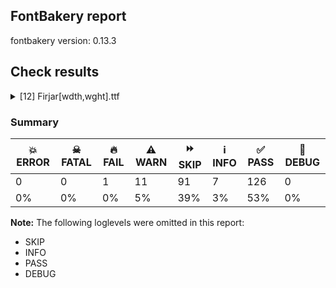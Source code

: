 ## FontBakery report

fontbakery version: 0.13.3







## Check results



<details><summary>[12] Firjar[wdth,wght].ttf</summary>
<div>
<details>
    <summary>🔥 <b>FAIL</b> Check Google Fonts glyph coverage. <a href="https://fontbakery.readthedocs.io/en/stable/fontbakery/checks/googlefonts.html#googlefonts-glyph-coverage">googlefonts/glyph_coverage</a></summary>
    <div>







* 🔥 **FAIL** <p>Missing required codepoints:</p>
<pre><code>- 0x00A7 (SECTION SIGN)


- 0x00A8 (DIAERESIS)


- 0x00AA (FEMININE ORDINAL INDICATOR)


- 0x00AF (MACRON)


- 0x00B4 (ACUTE ACCENT)


- 0x00B6 (PILCROW SIGN)


- 0x00B8 (CEDILLA)


- 0x00BA (MASCULINE ORDINAL INDICATOR)


- 0x00C0 (LATIN CAPITAL LETTER A WITH GRAVE)


- 0x00C1 (LATIN CAPITAL LETTER A WITH ACUTE)


- 0x00C2 (LATIN CAPITAL LETTER A WITH CIRCUMFLEX)


- 0x00C3 (LATIN CAPITAL LETTER A WITH TILDE)


- 0x00C4 (LATIN CAPITAL LETTER A WITH DIAERESIS)


- 0x00C5 (LATIN CAPITAL LETTER A WITH RING ABOVE)


- 0x00C6 (LATIN CAPITAL LETTER AE)


- 0x00C7 (LATIN CAPITAL LETTER C WITH CEDILLA)


- 0x00C8 (LATIN CAPITAL LETTER E WITH GRAVE)


- 0x00C9 (LATIN CAPITAL LETTER E WITH ACUTE)


- 0x00CA (LATIN CAPITAL LETTER E WITH CIRCUMFLEX)


- 0x00CB (LATIN CAPITAL LETTER E WITH DIAERESIS)


- 0x00CC (LATIN CAPITAL LETTER I WITH GRAVE)


- 0x00CD (LATIN CAPITAL LETTER I WITH ACUTE)


- 0x00CE (LATIN CAPITAL LETTER I WITH CIRCUMFLEX)


- 0x00CF (LATIN CAPITAL LETTER I WITH DIAERESIS)


- 0x00D0 (LATIN CAPITAL LETTER ETH)


- 0x00D1 (LATIN CAPITAL LETTER N WITH TILDE)


- 0x00D2 (LATIN CAPITAL LETTER O WITH GRAVE)


- 0x00D3 (LATIN CAPITAL LETTER O WITH ACUTE)


- 0x00D4 (LATIN CAPITAL LETTER O WITH CIRCUMFLEX)


- 0x00D5 (LATIN CAPITAL LETTER O WITH TILDE)


- 0x00D6 (LATIN CAPITAL LETTER O WITH DIAERESIS)


- 0x00D8 (LATIN CAPITAL LETTER O WITH STROKE)


- 0x00D9 (LATIN CAPITAL LETTER U WITH GRAVE)


- 0x00DA (LATIN CAPITAL LETTER U WITH ACUTE)


- 0x00DB (LATIN CAPITAL LETTER U WITH CIRCUMFLEX)


- 0x00DC (LATIN CAPITAL LETTER U WITH DIAERESIS)


- 0x00DD (LATIN CAPITAL LETTER Y WITH ACUTE)


- 0x00DE (LATIN CAPITAL LETTER THORN)


- 0x00DF (LATIN SMALL LETTER SHARP S)


- 0x00E0 (LATIN SMALL LETTER A WITH GRAVE)


- 0x00E1 (LATIN SMALL LETTER A WITH ACUTE)


- 0x00E2 (LATIN SMALL LETTER A WITH CIRCUMFLEX)


- 0x00E3 (LATIN SMALL LETTER A WITH TILDE)


- 0x00E4 (LATIN SMALL LETTER A WITH DIAERESIS)


- 0x00E5 (LATIN SMALL LETTER A WITH RING ABOVE)


- 0x00E6 (LATIN SMALL LETTER AE)


- 0x00E7 (LATIN SMALL LETTER C WITH CEDILLA)


- 0x00E8 (LATIN SMALL LETTER E WITH GRAVE)


- 0x00E9 (LATIN SMALL LETTER E WITH ACUTE)


- 0x00EA (LATIN SMALL LETTER E WITH CIRCUMFLEX)


- 0x00EB (LATIN SMALL LETTER E WITH DIAERESIS)


- 0x00EC (LATIN SMALL LETTER I WITH GRAVE)


- 0x00ED (LATIN SMALL LETTER I WITH ACUTE)


- 0x00EE (LATIN SMALL LETTER I WITH CIRCUMFLEX)


- 0x00EF (LATIN SMALL LETTER I WITH DIAERESIS)


- 0x00F0 (LATIN SMALL LETTER ETH)


- 0x00F1 (LATIN SMALL LETTER N WITH TILDE)


- 0x00F2 (LATIN SMALL LETTER O WITH GRAVE)


- 0x00F3 (LATIN SMALL LETTER O WITH ACUTE)


- 0x00F4 (LATIN SMALL LETTER O WITH CIRCUMFLEX)


- 0x00F5 (LATIN SMALL LETTER O WITH TILDE)


- 0x00F6 (LATIN SMALL LETTER O WITH DIAERESIS)


- 0x00F8 (LATIN SMALL LETTER O WITH STROKE)


- 0x00F9 (LATIN SMALL LETTER U WITH GRAVE)


- 0x00FA (LATIN SMALL LETTER U WITH ACUTE)


- 0x00FB (LATIN SMALL LETTER U WITH CIRCUMFLEX)


- 0x00FC (LATIN SMALL LETTER U WITH DIAERESIS)


- 0x00FD (LATIN SMALL LETTER Y WITH ACUTE)


- 0x00FE (LATIN SMALL LETTER THORN)


- 0x00FF (LATIN SMALL LETTER Y WITH DIAERESIS)


- 0x0100 (LATIN CAPITAL LETTER A WITH MACRON)


- 0x0101 (LATIN SMALL LETTER A WITH MACRON)


- 0x0102 (LATIN CAPITAL LETTER A WITH BREVE)


- 0x0103 (LATIN SMALL LETTER A WITH BREVE)


- 0x0104 (LATIN CAPITAL LETTER A WITH OGONEK)


- 0x0105 (LATIN SMALL LETTER A WITH OGONEK)


- 0x0106 (LATIN CAPITAL LETTER C WITH ACUTE)


- 0x0107 (LATIN SMALL LETTER C WITH ACUTE)


- 0x010A (LATIN CAPITAL LETTER C WITH DOT ABOVE)


- 0x010B (LATIN SMALL LETTER C WITH DOT ABOVE)


- 0x010C (LATIN CAPITAL LETTER C WITH CARON)


- 0x010D (LATIN SMALL LETTER C WITH CARON)


- 0x010E (LATIN CAPITAL LETTER D WITH CARON)


- 0x010F (LATIN SMALL LETTER D WITH CARON)


- 0x0110 (LATIN CAPITAL LETTER D WITH STROKE)


- 0x0111 (LATIN SMALL LETTER D WITH STROKE)


- 0x0112 (LATIN CAPITAL LETTER E WITH MACRON)


- 0x0113 (LATIN SMALL LETTER E WITH MACRON)


- 0x0116 (LATIN CAPITAL LETTER E WITH DOT ABOVE)


- 0x0117 (LATIN SMALL LETTER E WITH DOT ABOVE)


- 0x0118 (LATIN CAPITAL LETTER E WITH OGONEK)


- 0x0119 (LATIN SMALL LETTER E WITH OGONEK)


- 0x011A (LATIN CAPITAL LETTER E WITH CARON)


- 0x011B (LATIN SMALL LETTER E WITH CARON)


- 0x011E (LATIN CAPITAL LETTER G WITH BREVE)


- 0x011F (LATIN SMALL LETTER G WITH BREVE)


- 0x0120 (LATIN CAPITAL LETTER G WITH DOT ABOVE)


- 0x0121 (LATIN SMALL LETTER G WITH DOT ABOVE)


- 0x0122 (LATIN CAPITAL LETTER G WITH CEDILLA)


- 0x0123 (LATIN SMALL LETTER G WITH CEDILLA)


- 0x0126 (LATIN CAPITAL LETTER H WITH STROKE)


- 0x0127 (LATIN SMALL LETTER H WITH STROKE)


- 0x012A (LATIN CAPITAL LETTER I WITH MACRON)


- 0x012B (LATIN SMALL LETTER I WITH MACRON)


- 0x012E (LATIN CAPITAL LETTER I WITH OGONEK)


- 0x012F (LATIN SMALL LETTER I WITH OGONEK)


- 0x0130 (LATIN CAPITAL LETTER I WITH DOT ABOVE)


- 0x0131 (LATIN SMALL LETTER DOTLESS I)


- 0x0136 (LATIN CAPITAL LETTER K WITH CEDILLA)


- 0x0137 (LATIN SMALL LETTER K WITH CEDILLA)


- 0x0139 (LATIN CAPITAL LETTER L WITH ACUTE)


- 0x013A (LATIN SMALL LETTER L WITH ACUTE)


- 0x013B (LATIN CAPITAL LETTER L WITH CEDILLA)


- 0x013C (LATIN SMALL LETTER L WITH CEDILLA)


- 0x013D (LATIN CAPITAL LETTER L WITH CARON)


- 0x013E (LATIN SMALL LETTER L WITH CARON)


- 0x0141 (LATIN CAPITAL LETTER L WITH STROKE)


- 0x0142 (LATIN SMALL LETTER L WITH STROKE)


- 0x0143 (LATIN CAPITAL LETTER N WITH ACUTE)


- 0x0144 (LATIN SMALL LETTER N WITH ACUTE)


- 0x0145 (LATIN CAPITAL LETTER N WITH CEDILLA)


- 0x0146 (LATIN SMALL LETTER N WITH CEDILLA)


- 0x0147 (LATIN CAPITAL LETTER N WITH CARON)


- 0x0148 (LATIN SMALL LETTER N WITH CARON)


- 0x0150 (LATIN CAPITAL LETTER O WITH DOUBLE ACUTE)


- 0x0151 (LATIN SMALL LETTER O WITH DOUBLE ACUTE)


- 0x0152 (LATIN CAPITAL LIGATURE OE)


- 0x0153 (LATIN SMALL LIGATURE OE)


- 0x0154 (LATIN CAPITAL LETTER R WITH ACUTE)


- 0x0155 (LATIN SMALL LETTER R WITH ACUTE)


- 0x0158 (LATIN CAPITAL LETTER R WITH CARON)


- 0x0159 (LATIN SMALL LETTER R WITH CARON)


- 0x015A (LATIN CAPITAL LETTER S WITH ACUTE)


- 0x015B (LATIN SMALL LETTER S WITH ACUTE)


- 0x015E (LATIN CAPITAL LETTER S WITH CEDILLA)


- 0x015F (LATIN SMALL LETTER S WITH CEDILLA)


- 0x0160 (LATIN CAPITAL LETTER S WITH CARON)


- 0x0161 (LATIN SMALL LETTER S WITH CARON)


- 0x0164 (LATIN CAPITAL LETTER T WITH CARON)


- 0x0165 (LATIN SMALL LETTER T WITH CARON)


- 0x016A (LATIN CAPITAL LETTER U WITH MACRON)


- 0x016B (LATIN SMALL LETTER U WITH MACRON)


- 0x016E (LATIN CAPITAL LETTER U WITH RING ABOVE)


- 0x016F (LATIN SMALL LETTER U WITH RING ABOVE)


- 0x0170 (LATIN CAPITAL LETTER U WITH DOUBLE ACUTE)


- 0x0171 (LATIN SMALL LETTER U WITH DOUBLE ACUTE)


- 0x0172 (LATIN CAPITAL LETTER U WITH OGONEK)


- 0x0173 (LATIN SMALL LETTER U WITH OGONEK)


- 0x0174 (LATIN CAPITAL LETTER W WITH CIRCUMFLEX)


- 0x0175 (LATIN SMALL LETTER W WITH CIRCUMFLEX)


- 0x0176 (LATIN CAPITAL LETTER Y WITH CIRCUMFLEX)


- 0x0177 (LATIN SMALL LETTER Y WITH CIRCUMFLEX)


- 0x0178 (LATIN CAPITAL LETTER Y WITH DIAERESIS)


- 0x0179 (LATIN CAPITAL LETTER Z WITH ACUTE)


- 0x017A (LATIN SMALL LETTER Z WITH ACUTE)


- 0x017B (LATIN CAPITAL LETTER Z WITH DOT ABOVE)


- 0x017C (LATIN SMALL LETTER Z WITH DOT ABOVE)


- 0x017D (LATIN CAPITAL LETTER Z WITH CARON)


- 0x017E (LATIN SMALL LETTER Z WITH CARON)


- 0x0218 (LATIN CAPITAL LETTER S WITH COMMA BELOW)


- 0x0219 (LATIN SMALL LETTER S WITH COMMA BELOW)


- 0x021A (LATIN CAPITAL LETTER T WITH COMMA BELOW)


- 0x021B (LATIN SMALL LETTER T WITH COMMA BELOW)


- 0x0237 (LATIN SMALL LETTER DOTLESS J)


- 0x02C6 (MODIFIER LETTER CIRCUMFLEX ACCENT)


- 0x02C7 (CARON)


- 0x02D8 (BREVE)


- 0x02D9 (DOT ABOVE)


- 0x02DA (RING ABOVE)


- 0x02DB (OGONEK)


- 0x02DC (SMALL TILDE)


- 0x02DD (DOUBLE ACUTE ACCENT)


- 0x0300 (COMBINING GRAVE ACCENT)


- 0x0301 (COMBINING ACUTE ACCENT)


- 0x0302 (COMBINING CIRCUMFLEX ACCENT)


- 0x0303 (COMBINING TILDE)


- 0x0304 (COMBINING MACRON)


- 0x0306 (COMBINING BREVE)


- 0x0307 (COMBINING DOT ABOVE)


- 0x0308 (COMBINING DIAERESIS)


- 0x030A (COMBINING RING ABOVE)


- 0x030B (COMBINING DOUBLE ACUTE ACCENT)


- 0x030C (COMBINING CARON)


- 0x0326 (COMBINING COMMA BELOW)


- 0x0327 (COMBINING CEDILLA)


- 0x0328 (COMBINING OGONEK)


- 0x1E80 (LATIN CAPITAL LETTER W WITH GRAVE)


- 0x1E81 (LATIN SMALL LETTER W WITH GRAVE)


- 0x1E82 (LATIN CAPITAL LETTER W WITH ACUTE)


- 0x1E83 (LATIN SMALL LETTER W WITH ACUTE)


- 0x1E84 (LATIN CAPITAL LETTER W WITH DIAERESIS)


- 0x1E85 (LATIN SMALL LETTER W WITH DIAERESIS)


- 0x1E9E (LATIN CAPITAL LETTER SHARP S)


- 0x1EF2 (LATIN CAPITAL LETTER Y WITH GRAVE)


- 0x1EF3 (LATIN SMALL LETTER Y WITH GRAVE)
</code></pre>
 [code: missing-codepoints]



</div>
</details>

<details>
    <summary>⚠️ <b>WARN</b> Checking post.italicAngle value. <a href="https://fontbakery.readthedocs.io/en/stable/fontbakery/checks/opentype.html#opentype-italic-angle">opentype/italic_angle</a></summary>
    <div>







* ⚠️ **WARN** <p>The following glyphs were present but did not contain any outlines: bar</p>
 [code: empty-glyphs]



</div>
</details>

<details>
    <summary>⚠️ <b>WARN</b> Does GPOS table have kerning information? This check skips monospaced fonts as defined by post.isFixedPitch value <a href="https://fontbakery.readthedocs.io/en/stable/fontbakery/checks/universal.html#gpos-kerning-info">gpos_kerning_info</a></summary>
    <div>







* ⚠️ **WARN** <p>GPOS table lacks kerning information.</p>
 [code: lacks-kern-info]



</div>
</details>

<details>
    <summary>⚠️ <b>WARN</b> Detect any interpolation issues in the font. <a href="https://fontbakery.readthedocs.io/en/stable/fontbakery/checks/universal.html#interpolation-issues">interpolation_issues</a></summary>
    <div>







* ⚠️ **WARN** <p>Interpolation issues were found in the font:</p>
<pre><code>- Contour order differs in glyph 'numbersign': [0, 1, 2, 3] in wdth=75,wght=500, [0, 2, 1, 3] in wdth=75,wght=614.

- Contour order differs in glyph 'numbersign': [0, 1, 2, 3] in wdth=75,wght=900, [0, 2, 1, 3] in wdth=125,wght=442.

- Contour order differs in glyph 'numbersign': [0, 1, 2, 3] in wdth=125,wght=442, [0, 2, 1, 3] in wdth=125,wght=614.
</code></pre>
 [code: interpolation-issues]



</div>
</details>

<details>
    <summary>⚠️ <b>WARN</b> Check there are no overlapping path segments <a href="https://fontbakery.readthedocs.io/en/stable/fontbakery/checks/universal.html#overlapping-path-segments">overlapping_path_segments</a></summary>
    <div>







* ⚠️ **WARN** <p>The following glyphs have overlapping path segments:</p>
<pre><code>* M (U+004D): L&lt;&lt;30.0,640.0&gt;--&lt;60.0,640.0&gt;&gt; has the same coordinates as a previous segment.

* M (U+004D): L&lt;&lt;320.0,640.0&gt;--&lt;350.0,640.0&gt;&gt; has the same coordinates as a previous segment.

* S (U+0053): L&lt;&lt;194.0,335.0&gt;--&lt;194.0,305.0&gt;&gt; has the same coordinates as a previous segment.

* s (U+0073): L&lt;&lt;150.0,235.0&gt;--&lt;150.0,205.0&gt;&gt; has the same coordinates as a previous segment.

* uni062C (U+062C): L&lt;&lt;170.0,30.0&gt;--&lt;170.0,0.0&gt;&gt; has the same coordinates as a previous segment.

* uni062C.fina: L&lt;&lt;170.0,30.0&gt;--&lt;170.0,0.0&gt;&gt; has the same coordinates as a previous segment.

* uni0686 (U+0686): L&lt;&lt;170.0,30.0&gt;--&lt;170.0,0.0&gt;&gt; has the same coordinates as a previous segment.

* uni0686.fina: L&lt;&lt;170.0,30.0&gt;--&lt;170.0,0.0&gt;&gt; has the same coordinates as a previous segment.

* uni062D (U+062D): L&lt;&lt;170.0,30.0&gt;--&lt;170.0,0.0&gt;&gt; has the same coordinates as a previous segment.

* uni062D.alt: L&lt;&lt;170.0,30.0&gt;--&lt;170.0,0.0&gt;&gt; has the same coordinates as a previous segment.

* uni062D.fina: L&lt;&lt;170.0,30.0&gt;--&lt;170.0,0.0&gt;&gt; has the same coordinates as a previous segment.

* uni062D.fina.alt: L&lt;&lt;170.0,30.0&gt;--&lt;170.0,0.0&gt;&gt; has the same coordinates as a previous segment.

* uni062E (U+062E): L&lt;&lt;170.0,30.0&gt;--&lt;170.0,0.0&gt;&gt; has the same coordinates as a previous segment.

* uni062E.fina: L&lt;&lt;170.0,30.0&gt;--&lt;170.0,0.0&gt;&gt; has the same coordinates as a previous segment.

* uni0633.medi: L&lt;&lt;180.0,30.0&gt;--&lt;180.0,0.0&gt;&gt; has the same coordinates as a previous segment.

* uni0633.init: L&lt;&lt;180.0,30.0&gt;--&lt;180.0,0.0&gt;&gt; has the same coordinates as a previous segment.

* uni0634.medi: L&lt;&lt;180.0,30.0&gt;--&lt;180.0,0.0&gt;&gt; has the same coordinates as a previous segment.

* uni0634.init: L&lt;&lt;180.0,30.0&gt;--&lt;180.0,0.0&gt;&gt; has the same coordinates as a previous segment.

* uni0637.medi: L&lt;&lt;12.0,0.0&gt;--&lt;12.0,30.0&gt;&gt; has the same coordinates as a previous segment.

* uni0637.init: L&lt;&lt;12.0,0.0&gt;--&lt;12.0,30.0&gt;&gt; has the same coordinates as a previous segment.

* uni0638.medi: L&lt;&lt;12.0,0.0&gt;--&lt;12.0,30.0&gt;&gt; has the same coordinates as a previous segment.

* uni0638.init: L&lt;&lt;12.0,0.0&gt;--&lt;12.0,30.0&gt;&gt; has the same coordinates as a previous segment.

* uni0639.fina: L&lt;&lt;386.0,30.0&gt;--&lt;386.0,0.0&gt;&gt; has the same coordinates as a previous segment.

* uni0639.medi: L&lt;&lt;356.0,30.0&gt;--&lt;356.0,0.0&gt;&gt; has the same coordinates as a previous segment.

* uni063A.fina: L&lt;&lt;386.0,30.0&gt;--&lt;386.0,0.0&gt;&gt; has the same coordinates as a previous segment.

* uni063A.medi: L&lt;&lt;356.0,30.0&gt;--&lt;356.0,0.0&gt;&gt; has the same coordinates as a previous segment.

* uni0649 (U+0649): L&lt;&lt;391.0,87.0&gt;--&lt;361.0,87.0&gt;&gt; has the same coordinates as a previous segment.

* uni0649.fina: L&lt;&lt;391.0,87.0&gt;--&lt;361.0,87.0&gt;&gt; has the same coordinates as a previous segment.

* uni064A (U+064A): L&lt;&lt;391.0,87.0&gt;--&lt;361.0,87.0&gt;&gt; has the same coordinates as a previous segment.

* uni064A.fina: L&lt;&lt;391.0,87.0&gt;--&lt;361.0,87.0&gt;&gt; has the same coordinates as a previous segment.

* uni0626 (U+0626): L&lt;&lt;391.0,87.0&gt;--&lt;361.0,87.0&gt;&gt; has the same coordinates as a previous segment.

* uni0626.fina: L&lt;&lt;391.0,87.0&gt;--&lt;361.0,87.0&gt;&gt; has the same coordinates as a previous segment.

* uni06CC (U+06CC): L&lt;&lt;391.0,87.0&gt;--&lt;361.0,87.0&gt;&gt; has the same coordinates as a previous segment.

* uni06CC.fina: L&lt;&lt;391.0,87.0&gt;--&lt;361.0,87.0&gt;&gt; has the same coordinates as a previous segment.
</code></pre>
 [code: overlapping-path-segments]



</div>
</details>

<details>
    <summary>⚠️ <b>WARN</b> Check font contains no unreachable glyphs <a href="https://fontbakery.readthedocs.io/en/stable/fontbakery/checks/universal.html#unreachable-glyphs">unreachable_glyphs</a></summary>
    <div>







* ⚠️ **WARN** <p>The following glyphs could not be reached by codepoint or substitution rules:</p>
<pre><code>- dotbelowar

- dotcenterar

- threedotsupabovear

- threedotsupbelowar

- twodotshorizontalabovear

- twodotshorizontalbelowar

- uni06F4.urdu

- uni06F7.urdu
</code></pre>
 [code: unreachable-glyphs]



</div>
</details>

<details>
    <summary>⚠️ <b>WARN</b> Validate size, and resolution of article images, and ensure article page has minimum length and includes visual assets. <a href="https://fontbakery.readthedocs.io/en/stable/fontbakery/checks/googlefonts.html#googlefonts-article-images">googlefonts/article/images</a></summary>
    <div>







* ⚠️ **WARN** <p>Family metadata at fonts/variable does not have an article.</p>
 [code: lacks-article]



</div>
</details>

<details>
    <summary>⚠️ <b>WARN</b> Check for codepoints not covered by METADATA subsets. <a href="https://fontbakery.readthedocs.io/en/stable/fontbakery/checks/googlefonts.html#googlefonts-metadata-unreachable-subsetting">googlefonts/metadata/unreachable_subsetting</a></summary>
    <div>







* ⚠️ **WARN** <p>The following codepoints supported by the font are not covered by
any subsets defined in the font's metadata file, and will never
be served. You can solve this by either manually adding additional
subset declarations to METADATA.pb, or by editing the glyphset
definitions.</p>
<ul>
<li>U+0609 ARABIC-INDIC PER MILLE SIGN: try adding arabic</li>
<li>U+060C ARABIC COMMA: try adding one of: syriac, arabic, nko, hanifi-rohingya, thaana, yezidi, garay</li>
<li>U+060D ARABIC DATE SEPARATOR: try adding arabic</li>
<li>U+0615 ARABIC SMALL HIGH TAH: try adding arabic</li>
<li>U+061B ARABIC SEMICOLON: try adding one of: syriac, arabic, nko, hanifi-rohingya, thaana, yezidi, garay</li>
<li>U+061F ARABIC QUESTION MARK: try adding one of: syriac, adlam, arabic, nko, hanifi-rohingya, thaana, yezidi, garay</li>
<li>U+0621 ARABIC LETTER HAMZA: try adding one of: arabic, syriac</li>
<li>U+0622 ARABIC LETTER ALEF WITH MADDA ABOVE: try adding arabic</li>
<li>U+0623 ARABIC LETTER ALEF WITH HAMZA ABOVE: try adding arabic</li>
<li>U+0624 ARABIC LETTER WAW WITH HAMZA ABOVE: try adding arabic</li>
<li>U+0625 ARABIC LETTER ALEF WITH HAMZA BELOW: try adding arabic</li>
<li>U+0626 ARABIC LETTER YEH WITH HAMZA ABOVE: try adding arabic</li>
<li>U+0627 ARABIC LETTER ALEF: try adding one of: arabic, indic-siyaq-numbers</li>
<li>U+0628 ARABIC LETTER BEH: try adding arabic</li>
<li>U+0629 ARABIC LETTER TEH MARBUTA: try adding arabic</li>
<li>U+062A ARABIC LETTER TEH: try adding arabic</li>
<li>U+062B ARABIC LETTER THEH: try adding arabic</li>
<li>U+062C ARABIC LETTER JEEM: try adding arabic</li>
<li>U+062D ARABIC LETTER HAH: try adding arabic</li>
<li>U+062E ARABIC LETTER KHAH: try adding arabic</li>
<li>U+062F ARABIC LETTER DAL: try adding arabic</li>
<li>U+0630 ARABIC LETTER THAL: try adding arabic</li>
<li>U+0631 ARABIC LETTER REH: try adding arabic</li>
<li>U+0632 ARABIC LETTER ZAIN: try adding arabic</li>
<li>U+0633 ARABIC LETTER SEEN: try adding arabic</li>
<li>U+0634 ARABIC LETTER SHEEN: try adding arabic</li>
<li>U+0635 ARABIC LETTER SAD: try adding arabic</li>
<li>U+0636 ARABIC LETTER DAD: try adding arabic</li>
<li>U+0637 ARABIC LETTER TAH: try adding arabic</li>
<li>U+0638 ARABIC LETTER ZAH: try adding arabic</li>
<li>U+0639 ARABIC LETTER AIN: try adding arabic</li>
<li>U+063A ARABIC LETTER GHAIN: try adding arabic</li>
<li>U+0640 ARABIC TATWEEL: try adding one of: psalter-pahlavi, syriac, mandaic, old-uyghur, arabic, hanifi-rohingya, manichaean, sogdian, adlam</li>
<li>U+0641 ARABIC LETTER FEH: try adding arabic</li>
<li>U+0642 ARABIC LETTER QAF: try adding arabic</li>
<li>U+0643 ARABIC LETTER KAF: try adding arabic</li>
<li>U+0644 ARABIC LETTER LAM: try adding arabic</li>
<li>U+0645 ARABIC LETTER MEEM: try adding arabic</li>
<li>U+0646 ARABIC LETTER NOON: try adding arabic</li>
<li>U+0647 ARABIC LETTER HEH: try adding arabic</li>
<li>U+0648 ARABIC LETTER WAW: try adding arabic</li>
<li>U+0649 ARABIC LETTER ALEF MAKSURA: try adding arabic</li>
<li>U+064A ARABIC LETTER YEH: try adding arabic</li>
<li>U+064B ARABIC FATHATAN: try adding one of: arabic, syriac</li>
<li>U+064C ARABIC DAMMATAN: try adding one of: arabic, syriac</li>
<li>U+064D ARABIC KASRATAN: try adding one of: arabic, syriac</li>
<li>U+064E ARABIC FATHA: try adding one of: arabic, syriac</li>
<li>U+064F ARABIC DAMMA: try adding one of: arabic, syriac</li>
<li>U+0650 ARABIC KASRA: try adding one of: arabic, syriac</li>
<li>U+0651 ARABIC SHADDA: try adding one of: arabic, syriac</li>
<li>U+0652 ARABIC SUKUN: try adding one of: arabic, syriac</li>
<li>U+0653 ARABIC MADDAH ABOVE: try adding one of: arabic, syriac</li>
<li>U+0654 ARABIC HAMZA ABOVE: try adding one of: arabic, syriac</li>
<li>U+0655 ARABIC HAMZA BELOW: try adding one of: arabic, syriac</li>
<li>U+0656 ARABIC SUBSCRIPT ALEF: try adding arabic</li>
<li>U+0658 ARABIC MARK NOON GHUNNA: try adding arabic</li>
<li>U+0660 ARABIC-INDIC DIGIT ZERO: try adding one of: syriac, arabic, indic-siyaq-numbers, hanifi-rohingya, thaana, yezidi</li>
<li>U+0661 ARABIC-INDIC DIGIT ONE: try adding one of: syriac, arabic, indic-siyaq-numbers, thaana, yezidi</li>
<li>U+0662 ARABIC-INDIC DIGIT TWO: try adding one of: syriac, arabic, indic-siyaq-numbers, thaana, yezidi</li>
<li>U+0663 ARABIC-INDIC DIGIT THREE: try adding one of: syriac, arabic, indic-siyaq-numbers, thaana, yezidi</li>
<li>U+0664 ARABIC-INDIC DIGIT FOUR: try adding one of: syriac, arabic, indic-siyaq-numbers, thaana, yezidi</li>
<li>U+0665 ARABIC-INDIC DIGIT FIVE: try adding one of: syriac, arabic, indic-siyaq-numbers, thaana, yezidi</li>
<li>U+0666 ARABIC-INDIC DIGIT SIX: try adding one of: syriac, arabic, indic-siyaq-numbers, thaana, yezidi</li>
<li>U+0667 ARABIC-INDIC DIGIT SEVEN: try adding one of: syriac, arabic, indic-siyaq-numbers, thaana, yezidi</li>
<li>U+0668 ARABIC-INDIC DIGIT EIGHT: try adding one of: syriac, arabic, indic-siyaq-numbers, thaana, yezidi</li>
<li>U+0669 ARABIC-INDIC DIGIT NINE: try adding one of: syriac, arabic, indic-siyaq-numbers, thaana, yezidi</li>
<li>U+066A ARABIC PERCENT SIGN: try adding one of: arabic, syriac, thaana, nko</li>
<li>U+066B ARABIC DECIMAL SEPARATOR: try adding one of: arabic, syriac, thaana</li>
<li>U+066C ARABIC THOUSANDS SEPARATOR: try adding one of: arabic, syriac, thaana</li>
<li>U+066D ARABIC FIVE POINTED STAR: try adding arabic</li>
<li>U+066E ARABIC LETTER DOTLESS BEH: try adding arabic</li>
<li>U+066F ARABIC LETTER DOTLESS QAF: try adding arabic</li>
<li>U+0670 ARABIC LETTER SUPERSCRIPT ALEF: try adding one of: arabic, syriac</li>
<li>U+0671 ARABIC LETTER ALEF WASLA: try adding arabic</li>
<li>U+0679 ARABIC LETTER TTEH: try adding arabic</li>
<li>U+067A ARABIC LETTER TTEHEH: try adding arabic</li>
<li>U+067B ARABIC LETTER BEEH: try adding arabic</li>
<li>U+067D ARABIC LETTER TEH WITH THREE DOTS ABOVE DOWNWARDS: try adding arabic</li>
<li>U+067E ARABIC LETTER PEH: try adding arabic</li>
<li>U+0686 ARABIC LETTER TCHEH: try adding arabic</li>
<li>U+0688 ARABIC LETTER DDAL: try adding arabic</li>
<li>U+068E ARABIC LETTER DUL: try adding arabic</li>
<li>U+0691 ARABIC LETTER RREH: try adding arabic</li>
<li>U+0698 ARABIC LETTER JEH: try adding arabic</li>
<li>U+069C ARABIC LETTER SEEN WITH THREE DOTS BELOW AND THREE DOTS ABOVE: try adding arabic</li>
<li>U+06A1 ARABIC LETTER DOTLESS FEH: try adding arabic</li>
<li>U+06A2 ARABIC LETTER FEH WITH DOT MOVED BELOW: try adding arabic</li>
<li>U+06A4 ARABIC LETTER VEH: try adding arabic</li>
<li>U+06A5 ARABIC LETTER FEH WITH THREE DOTS BELOW: try adding arabic</li>
<li>U+06A7 ARABIC LETTER QAF WITH DOT ABOVE: try adding arabic</li>
<li>U+06A8 ARABIC LETTER QAF WITH THREE DOTS ABOVE: try adding arabic</li>
<li>U+06A9 ARABIC LETTER KEHEH: try adding arabic</li>
<li>U+06AF ARABIC LETTER GAF: try adding arabic</li>
<li>U+06BA ARABIC LETTER NOON GHUNNA: try adding arabic</li>
<li>U+06BE ARABIC LETTER HEH DOACHASHMEE: try adding arabic</li>
<li>U+06C1 ARABIC LETTER HEH GOAL: try adding arabic</li>
<li>U+06C2 ARABIC LETTER HEH GOAL WITH HAMZA ABOVE: try adding arabic</li>
<li>U+06C3 ARABIC LETTER TEH MARBUTA GOAL: try adding arabic</li>
<li>U+06CA ARABIC LETTER WAW WITH TWO DOTS ABOVE: try adding arabic</li>
<li>U+06CC ARABIC LETTER FARSI YEH: try adding arabic</li>
<li>U+06CF ARABIC LETTER WAW WITH DOT ABOVE: try adding arabic</li>
<li>U+06D2 ARABIC LETTER YEH BARREE: try adding arabic</li>
<li>U+06D3 ARABIC LETTER YEH BARREE WITH HAMZA ABOVE: try adding arabic</li>
<li>U+06D4 ARABIC FULL STOP: try adding one of: arabic, yezidi, hanifi-rohingya</li>
<li>U+06D5 ARABIC LETTER AE: try adding arabic</li>
<li>U+06DB ARABIC SMALL HIGH THREE DOTS: try adding arabic</li>
<li>U+06F0 EXTENDED ARABIC-INDIC DIGIT ZERO: try adding one of: arabic, indic-siyaq-numbers</li>
<li>U+06F1 EXTENDED ARABIC-INDIC DIGIT ONE: try adding one of: arabic, indic-siyaq-numbers</li>
<li>U+06F2 EXTENDED ARABIC-INDIC DIGIT TWO: try adding one of: arabic, indic-siyaq-numbers</li>
<li>U+06F3 EXTENDED ARABIC-INDIC DIGIT THREE: try adding one of: arabic, indic-siyaq-numbers</li>
<li>U+06F4 EXTENDED ARABIC-INDIC DIGIT FOUR: try adding one of: arabic, indic-siyaq-numbers</li>
<li>U+06F5 EXTENDED ARABIC-INDIC DIGIT FIVE: try adding one of: arabic, indic-siyaq-numbers</li>
<li>U+06F6 EXTENDED ARABIC-INDIC DIGIT SIX: try adding one of: arabic, indic-siyaq-numbers</li>
<li>U+06F7 EXTENDED ARABIC-INDIC DIGIT SEVEN: try adding one of: arabic, indic-siyaq-numbers</li>
<li>U+06F8 EXTENDED ARABIC-INDIC DIGIT EIGHT: try adding one of: arabic, indic-siyaq-numbers</li>
<li>U+06F9 EXTENDED ARABIC-INDIC DIGIT NINE: try adding one of: arabic, indic-siyaq-numbers</li>
<li>U+0763 ARABIC LETTER KEHEH WITH THREE DOTS ABOVE: try adding arabic</li>
<li>U+25CC DOTTED CIRCLE: try adding one of: psalter-pahlavi, mandaic, hanunoo, tai-le, phags-pa, tai-tham, soyombo, khmer, thaana, yi, cham, nko, grantha, elbasan, masaram-gondi, warang-citi, coptic, marchen, wancho, modi, adlam, math, lao, osage, sinhala, music, khudawadi, mende-kikakui, saurashtra, tagalog, pahawh-hmong, new-tai-lue, mongolian, sharada, buginese, hebrew, brahmi, javanese, syloti-nagri, malayalam, telugu, limbu, tirhuta, symbols, lepcha, mahajani, tamil, balinese, tibetan, bassa-vah, syriac, takri, tifinagh, rejang, miao, gunjala-gondi, hanifi-rohingya, bengali, sogdian, tagbanwa, ahom, bhaiksuki, kayah-li, kannada, duployan, sundanese, newa, armenian, chakma, dogra, buhid, myanmar, khojki, thai, oriya, canadian-aboriginal, meetei-mayek, gurmukhi, kaithi, devanagari, manichaean, kharoshthi, caucasian-albanian, siddham, batak, old-permic, zanabazar-square, gujarati, tai-viet</li>
<li>U+FD3E ORNATE LEFT PARENTHESIS: try adding one of: arabic, nko</li>
<li>U+FD3F ORNATE RIGHT PARENTHESIS: try adding one of: arabic, nko</li>
</ul>
<p>Or you can add the above codepoints to one of the subsets supported by the font: <code>latin</code></p>
 [code: unreachable-subsetting]



</div>
</details>

<details>
    <summary>⚠️ <b>WARN</b> Shapes languages in all GF glyphsets. <a href="https://fontbakery.readthedocs.io/en/stable/fontbakery/checks/googlefonts.html#googlefonts-glyphsets-shape-languages">googlefonts/glyphsets/shape_languages</a></summary>
    <div>







* ⚠️ **WARN** <p>GF_TransLatin_Pinyin glyphset:</p>
<table>
<thead>
<tr>
<th align="left">WARN messages</th>
<th align="left">Languages</th>
</tr>
</thead>
<tbody>
<tr>
<td align="left">Auxiliary orthography codepoints:</td>
<td align="left"></td>
</tr>
<tr>
<td align="left">The following auxiliary characters are missing from the font: ؀؁؂؃‌‍‏</td>
<td align="left"></td>
</tr>
<tr>
<td align="left">The following auxiliary characters are missing from the font: ٗ</td>
<td align="left"></td>
</tr>
<tr>
<td align="left">The following auxiliary characters are missing from the font: ټ</td>
<td align="left">ur_Arab (Urdu)</td>
</tr>
</tbody>
</table>
 [code: warning-language-shaping]



</div>
</details>

<details>
    <summary>⚠️ <b>WARN</b> Are there any misaligned on-curve points? <a href="https://fontbakery.readthedocs.io/en/stable/fontbakery/checks/universal.html#outline-alignment-miss">outline_alignment_miss</a></summary>
    <div>







* ⚠️ **WARN** <p>The following glyphs have on-curve points which have potentially incorrect y coordinates:</p>
<pre><code>* i (U+0069): X=48.0,Y=639.0 (should be at cap-height 640?)

* o (U+006F): X=94.0,Y=430.5 (should be at x-height 430?)

* o (U+006F): X=236.0,Y=430.5 (should be at x-height 430?)

* uni0664 (U+0664): X=260.0,Y=638.0 (should be at cap-height 640?)

* uni0664 (U+0664): X=390.0,Y=638.0 (should be at cap-height 640?)

* uni0668 (U+0668): X=284.0,Y=641.0 (should be at cap-height 640?)

* uni0668 (U+0668): X=284.0,Y=641.0 (should be at cap-height 640?)

* uni06F8 (U+06F8): X=284.0,Y=641.0 (should be at cap-height 640?)

* uni06F8 (U+06F8): X=284.0,Y=641.0 (should be at cap-height 640?)

* quotedblright (U+201D): X=174.0,Y=641.0 (should be at cap-height 640?)

* quotedblright (U+201D): X=211.5,Y=641.0 (should be at cap-height 640?)

* quotedblright (U+201D): X=68.0,Y=641.0 (should be at cap-height 640?)

* quotedblright (U+201D): X=105.5,Y=641.0 (should be at cap-height 640?)

* quoteright (U+2019): X=68.0,Y=641.0 (should be at cap-height 640?)

* quoteright (U+2019): X=105.5,Y=641.0 (should be at cap-height 640?)

* uni0656 (U+0656): X=5.0,Y=-1.0 (should be at baseline 0?)

* uni0656 (U+0656): X=25.0,Y=-1.0 (should be at baseline 0?)

* uni0655 (U+0655): X=30.0,Y=2.0 (should be at baseline 0?)

* uni0655 (U+0655): X=52.0,Y=2.0 (should be at baseline 0?)

* uni0655 (U+0655): X=30.0,Y=2.0 (should be at baseline 0?)

* uni06550650: X=30.0,Y=2.0 (should be at baseline 0?)

* uni06550650: X=52.0,Y=2.0 (should be at baseline 0?)

* uni06550650: X=30.0,Y=2.0 (should be at baseline 0?)

* uni0655064D: X=30.0,Y=2.0 (should be at baseline 0?)

* uni0655064D: X=52.0,Y=2.0 (should be at baseline 0?)

* uni0655064D: X=30.0,Y=2.0 (should be at baseline 0?)
</code></pre>
 [code: found-misalignments]



</div>
</details>

<details>
    <summary>⚠️ <b>WARN</b> Check variable font instances <a href="https://fontbakery.readthedocs.io/en/stable/fontbakery/checks/googlefonts.html#googlefonts-fvar-instances">googlefonts/fvar_instances</a></summary>
    <div>







* ⚠️ **WARN** <p>fvar instance coordinates for non-wght axes are not the same as the fvar defaults. This may be intentional so please check with the font author:</p>
<table>
<thead>
<tr>
<th align="left">Name</th>
<th align="left">current</th>
<th align="left">expected</th>
</tr>
</thead>
<tbody>
<tr>
<td align="left">Thin</td>
<td align="left">wdth=100.0, wght=100.0</td>
<td align="left">wdth=75.0, wght=100.0</td>
</tr>
<tr>
<td align="left">ExtraLight</td>
<td align="left">wdth=100.0, wght=200.0</td>
<td align="left">wdth=75.0, wght=200.0</td>
</tr>
<tr>
<td align="left">Light</td>
<td align="left">wdth=100.0, wght=300.0</td>
<td align="left">wdth=75.0, wght=300.0</td>
</tr>
<tr>
<td align="left">Regular</td>
<td align="left">wdth=100.0, wght=400.0</td>
<td align="left">wdth=75.0, wght=400.0</td>
</tr>
<tr>
<td align="left">Medium</td>
<td align="left">wdth=100.0, wght=500.0</td>
<td align="left">wdth=75.0, wght=500.0</td>
</tr>
<tr>
<td align="left">SemiBold</td>
<td align="left">wdth=100.0, wght=600.0</td>
<td align="left">wdth=75.0, wght=600.0</td>
</tr>
<tr>
<td align="left">Bold</td>
<td align="left">wdth=100.0, wght=700.0</td>
<td align="left">wdth=75.0, wght=700.0</td>
</tr>
<tr>
<td align="left">ExtraBold</td>
<td align="left">wdth=100.0, wght=800.0</td>
<td align="left">wdth=75.0, wght=800.0</td>
</tr>
<tr>
<td align="left">Black</td>
<td align="left">wdth=100.0, wght=900.0</td>
<td align="left">wdth=75.0, wght=900.0</td>
</tr>
</tbody>
</table>
 [code: suspicious-fvar-coords]



</div>
</details>

<details>
    <summary>⚠️ <b>WARN</b> Ensure fonts have ScriptLangTags declared on the 'meta' table. <a href="https://fontbakery.readthedocs.io/en/stable/fontbakery/checks/googlefonts.html#googlefonts-meta-script-lang-tags">googlefonts/meta/script_lang_tags</a></summary>
    <div>







* ⚠️ **WARN** <p>This font file does not have a 'meta' table.</p>
 [code: lacks-meta-table]



</div>
</details>
</div>
</details>




### Summary

| 💥 ERROR | ☠ FATAL | 🔥 FAIL | ⚠️ WARN | ⏩ SKIP | ℹ️ INFO | ✅ PASS | 🔎 DEBUG | 
| ---|---|---|---|---|---|---|---|
| 0 | 0 | 1 | 11 | 91 | 7 | 126 | 0 | 
| 0% | 0% | 0% | 5% | 39% | 3% | 53% | 0% | 



**Note:** The following loglevels were omitted in this report:


* SKIP
* INFO
* PASS
* DEBUG
